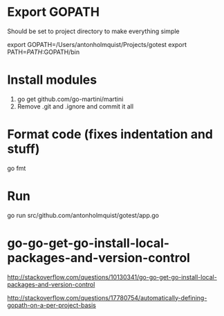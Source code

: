 
# Export GOPATH
Should be set to project directory to make everything simple

export GOPATH=/Users/antonholmquist/Projects/gotest
export PATH=$PATH:$GOPATH/bin

# Install modules
1. go get github.com/go-martini/martini
2. Remove .git and .ignore and commit it all

# Format code (fixes indentation and stuff)
go fmt

# Run
go run src/github.com/antonholmquist/gotest/app.go 

# go-go-get-go-install-local-packages-and-version-control
http://stackoverflow.com/questions/10130341/go-go-get-go-install-local-packages-and-version-control

http://stackoverflow.com/questions/17780754/automatically-defining-gopath-on-a-per-project-basis